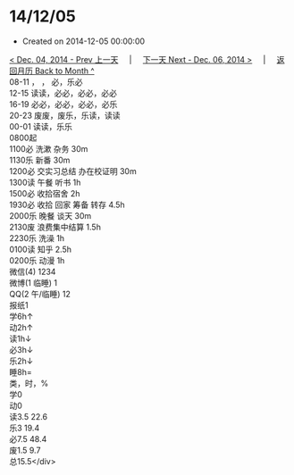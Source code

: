 # 14/12/05

* Created on 2014-12-05 00:00:00

[&lt; Dec. 04, 2014 - Prev 上一天](d04.md)     \|     [下一天 Next - Dec. 06, 2014 &gt;](d06.md)     \|     [返回月历 Back to Month ^](index.md)   
08-11 ， ， 必，乐必  
12-15 读读，必必，必必，必必  
16-19 必必，必必，必必，必乐  
20-23 废废，废乐，乐读，读读  
00-01 读读，乐乐  
0800起  
1100必 洗漱 杂务 30m  
1130乐 新番 30m  
1200必 交实习总结 办在校证明 30m  
1300读 午餐 听书 1h  
1500必 收拾宿舍 2h  
1930必 收拾 回家 筹备 转存 4.5h  
2000乐 晚餐 谈天 30m  
2130废 浪费集中结算 1.5h  
2230乐 洗澡 1h  
0100读 知乎 2.5h  
0200乐 动漫 1h  
微信\(4\) 1234  
微博\(1 临睡\) 1  
QQ\(2 午/临睡\) 12  
报纸1  
学6h↑   
动2h↑   
读1h↓   
必3h↓   
乐2h↓   
睡8h=  
类，时，%  
学0  
动0  
读3.5 22.6  
乐3 19.4  
必7.5 48.4  
废1.5 9.7  
总15.5&lt;/div&gt;

